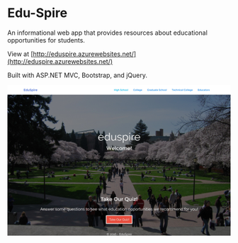 # Edu-Spire

An informational web app that provides resources about educational opportunities for students.

View at [http://eduspire.azurewebsites.net/](http://eduspire.azurewebsites.net/)

Built with ASP.NET MVC, Bootstrap, and jQuery.

![home](img/eduspire.jpg)
